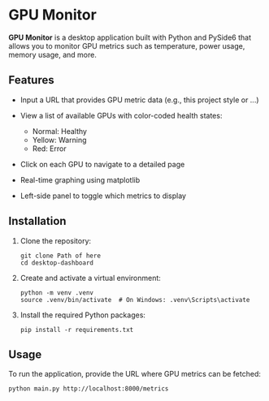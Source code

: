 # GPU Monitor

**GPU Monitor** is a desktop application built with Python and PySide6 that allows you to monitor GPU metrics such as temperature, power usage, memory usage, and more. 

## Features

* Input a URL that provides GPU metric data (e.g., this project style  or ...)
* View a list of available GPUs with color-coded health states:

  * Normal: Healthy
  * Yellow: Warning
  * Red: Error
* Click on each GPU to navigate to a detailed page
* Real-time graphing using matplotlib
* Left-side panel to toggle which metrics to display

## Installation

1. Clone the repository:

   ```
   git clone Path of here
   cd desktop-dashboard
   ```

2. Create and activate a virtual environment:

   ```
   python -m venv .venv
   source .venv/bin/activate  # On Windows: .venv\Scripts\activate
   ```

3. Install the required Python packages:

   ```
   pip install -r requirements.txt
   ```

## Usage

To run the application, provide the URL where GPU metrics can be fetched:

```
python main.py http://localhost:8000/metrics
```
